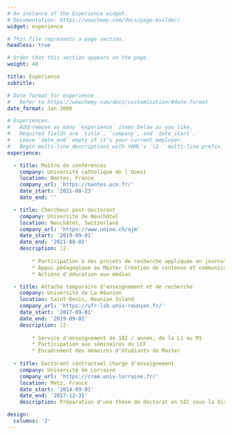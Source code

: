 ```yaml
---
# An instance of the Experience widget.
# Documentation: https://wowchemy.com/docs/page-builder/
widget: experience

# This file represents a page section.
headless: true

# Order that this section appears on the page.
weight: 40

title: Experience
subtitle:

# Date format for experience
#   Refer to https://wowchemy.com/docs/customization/#date-format
date_format: Jan 2006

# Experiences.
#   Add/remove as many `experience` items below as you like.
#   Required fields are `title`, `company`, and `date_start`.
#   Leave `date_end` empty if it's your current employer.
#   Begin multi-line descriptions with YAML's `|2-` multi-line prefix.
experience:

  - title: Maître de conférences
    company: Université catholique de l'Ouest
    location: Nantes, France
    company_url: 'https://nantes.uco.fr/'
    date_start: '2021-08-23'
    date_end: ''

  - title: Chercheur post-doctorant
    company: Université de Neuchâtel
    location: Neuchâtel, Switzerland
    company_url: 'https://www.unine.ch/ajm'
    date_start: '2019-09-01'
    date_end: '2021-08-01'
    description: |2-
    
        * Participation à des projets de recherche appliquée en journalisme numérique
        * Appui pédagogique au Master Création de contenus et communication d'intérêt général
        * Actions d'éducation aux médias

  - title: Attaché temporaire d'enseignement et de recherche
    company: Université de La Réunion
    location: Saint-Denis, Reunion Island
    company_url: 'https://ufr-lsh.univ-reunion.fr/'
    date_start: '2017-09-01'
    date_end: '2019-09-01'
    description: |2-
    
        * Service d'enseignement de 192 / année, de la L1 au M1
        * Participation aux séminaires du LCF
        * Encadrement des mémoires d'étudiants de Master
        
  - title: Doctorant contractuel chargé d'enseignement
    company: Université de Lorraine
    company_url: 'https://crem.univ-lorraine.fr/'
    location: Metz, France
    date_start: '2014-09-01'
    date_end: '2017-12-31'
    description: Préparation d'une thèse de doctorat en SIC sous la direction des Prs Jacques Walter (UL) et Marc Lits (UCLouvain)

design:
  columns: '2'
---
```

